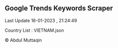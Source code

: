 

## Google Trends Keywords Scraper 
 
Last Update 16-01-2023 , 21:24:49

Country List :
VIETNAM.json



© Abdul Muttaqin 
